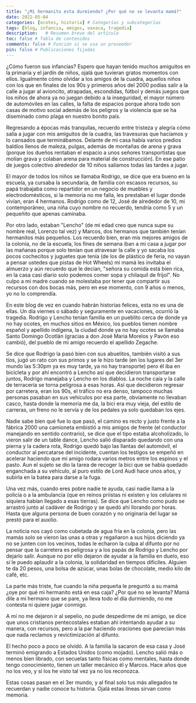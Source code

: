 ```yaml
---
title: "¿Mi hermanito esta durmiendo? ¿Por qué no se levanta mamá?"
date: 2022-05-04
categories: [ocotes, historia] # Categorías y subcategorías
tags: [blog, infancia, amigos, oaxaca, tragedia]
description:   # Resumen breve del artículo
toc: false # Tabla de contenidos
comments: false # Función si se usa un proveedor
pin: false # Publicaciones fijadas
---
```


¿Cómo fueron sus infancias? Espero que hayan tenido muchos amiguitos en la primaria y el jardín de niños, ojalá que tuvieran gratos momentos con ellos. Igualmente cómo olvidar a los amigos de la cuadra, aquellos niños con los que en finales de los 90s y primeros años del 2000 podías salir a la calle a jugar al avioncito, atrapadas, escondidas, fútbol y demás juegos que los niños de ahora ya no juegan debido a la inseguridad, el mayor número de automóviles en las calles, la falta de espacios porque ahora todo son casas de motivo social además de los peligros y la violencia que se ha diseminado como plaga en nuestro bonito país.

Regresando a épocas más tranquilas, recuerdo entre tristeza y alegría cómo salía a jugar con mis amiguitos de la cuadra, las travesuras que hacíamos y lo cansados que terminábamos. Delante de mi casa había varios predios baldíos llenos de maleza, pulgas, además de montañas de arena y grava (porque los dueños rentaban el espacio a unos señores transportistas que molían grava y colaban arena para material de construcción). En ese patio de juegos colectivo alrededor de 10 niños salíamos todas las tardes a jugar.

El mayor de todos los niños se llamaba Rodrigo, se dice que era bueno en la escuela, ya cursaba la secundaria, de familia con escasos recursos, su papá trabajaba como repartidor en un negocio de muebles y electrodomésticos, si la memoria no me falla, les prestaban el lugar donde vivían, eran 4 hermanos. Rodrigo como de 12, José de alrededor de 10, mi contemporáneo, una niña cuyo nombre no recuerdo, tendría como 5 y un pequeñito que apenas caminaba.

Por otro lado, estaban "Lencho" (de mi edad creo que nunca supe su nombre real, Lorenzo tal vez) y Marcos, dos hermanos que también tenían hermanitos más pequeños. Los recuerdo bien, eran mis mejores amigos de la colonia, no de la escuela, los fines de semana iban a mi casa a jugar por las mañanas porque solo tenían que atravesar la calle y yo sacaba los pocos cochecitos y juguetes que tenía (de los de plástico de feria, no vayan a pensar ustedes que pistas de Hot Wheels) mi mamá les invitaba el almuerzo y aún recuerdo que le decían, "señora su comida está bien rica, en la casa casi diario solo podemos comer sopa y chilaquil de frijol". No culpo a mi madre cuando se molestaba por tener que compartir sus recursos con dos bocas más, pero en ese momento, con 9 años o menos, yo no lo comprendía.

En este blog de vez en cuando habrán historias felices, esta no es una de ellas. Un día viernes o sábado y seguramente en vacaciones, ocurrió la tragedia. Rodrigo y Lencho tenían familia en un pueblito cerca de donde ya no hay ocotes, en muchos sitios en México, los pueblos tienen nombre español y apellido indígena, la ciudad donde ya no hay ocotes se llamaba Santo Domingo Ocotlán (gracias a don José Maria Morelos y Pavón eso cambió), del pueblo de mi amigo recuerdo el apellido Zegache.

Se dice que Rodrigo la pasó bien con sus abuelitos, también visitó a sus tíos, jugó un rato con sus primos y se le hizo tarde (en los lugares del 3er mundo las 5:30pm ya es muy tarde, ya no hay transporte) pero él iba en bicicleta y por ahí encontró a Lencho así que decidieron transportarse juntos, Rodrigo manejaba y Lencho en los diablos. La noche caía y la calle de terracería se torna peligrosa a esas horas. Así que decidieron regresar por carretera, eran los 90s, el tráfico no era denso, tampoco muchas personas pasaban en sus vehículos por esa parte, obviamente no llevaban casco, hasta donde la memoria me da, la bici era muy vieja, del estilo de carreras, un freno no le servía y de los pedales ya solo quedaban los ejes.

Nadie sabe bien qué fue lo que pasó, el camino es recto y justo frente a la fábrica 2000 una camioneta embistió a mis amigos de frente (el conductor manejando en sentido contrario), se dice que el tipo estaba alcoholizado, lo vieron salir de un table dance, Lencho salió disparado quedando con una pierna y la cadera rota, Rodrigo quedó bajo las llantas del automóvil, el conductor al percatarse del incidente, cuentan los testigos se empeñó en acelerar haciendo que mi amigo rodara varios metros entre los espinos y el pasto. Aun el sujeto se dio la tarea de recoger la bici que se había quedado enganchada a su vehículo, al puro estilo de Lord Audi hace unos años, y subirla en la batea para darse a la fuga.

Una vez más, cuando eres pobre nadie te ayuda, casi nadie llama a la policía o a la ambulancia (que en reinos priistas ni existen y los celulares ni siquiera habían llegado a esas tierras). Se dice que Lencho como pudo se arrastró junto al cadáver de Rodrigo y se quedó ahí llorando por horas. Hasta que alguna persona de buen corazón y no originaria del lugar se prestó para el auxilio.

La noticia nos cayó como cubetada de agua fría en la colonia, pero las mamás solo se vieron las unas a otras y regañaron a sus hijos diciendo ya no se junten con los vecinos, todas le echaron la culpa al difunto por no pensar que la carretera es peligrosa y a los papás de Rodrigo y Lencho por dejarlo salir. Aunque no por ello dejaron de ayudar a la familia en duelo, eso sí le puedo aplaudir a la colonia, la solidaridad en tiempos difíciles. Alguien te da 20 pesos, una bolsa de azúcar, unas bolas de chocolate, medio kilo de café, etc.

La parte más triste, fue cuando la niña pequeña le preguntó a su mamá ¿oye por qué mi hermanito está en esa caja? ¿Por qué no se levanta? Mamá dile a mi hermano que se pare, ya lleva todo el día durmiendo, no me contesta ni quiere jugar conmigo.

A mí no me dejaron ir al sepelio, no pude despedirme de mi amigo, se dice que unos cristianos pentecostales estaban ahí intentando ayudar a su manera, con recursos, pero a la par haciendo oraciones que parecían más que nada reclamos y revictimización al difunto.

El hecho poco a poco se olvidó. A la familia la sacaron de esa casa y José terminó emigrando a Estados Unidos (como mojado). Lencho salió más o menos bien librado, con secuelas tanto físicas como mentales, hasta donde tengo conocimiento, tienen un taller mecánico él y Marcos. Hace años que no los veo, y si los he visto tal vez ya no los reconozca.

Estas cosas pasan en el 3er mundo, y al final solo tus más allegados te recuerdan y nadie conoce tu historia. 
Ojalá estas líneas sirvan como memoria.